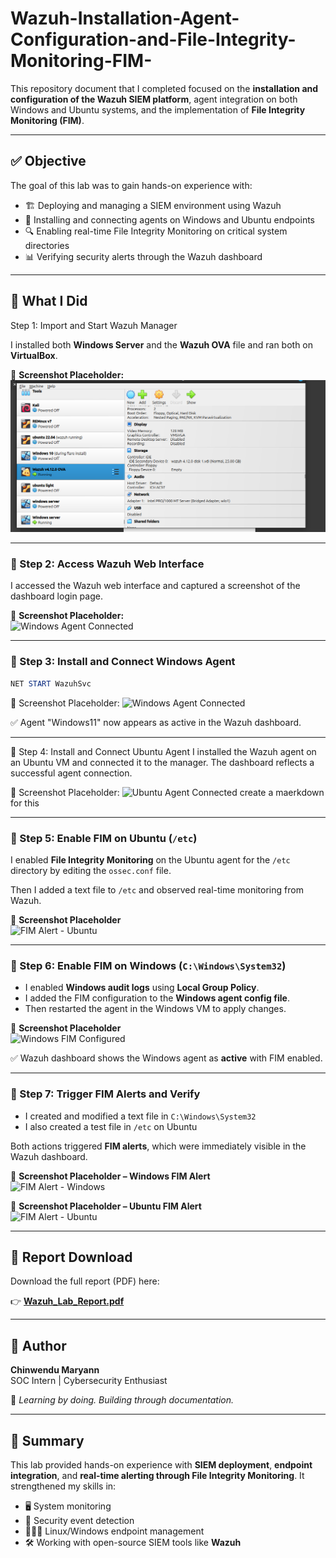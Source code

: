 # Wazuh-Installation-Agent-Configuration-and-File-Integrity-Monitoring-FIM-

This repository document that I completed focused on the **installation and configuration of the Wazuh SIEM platform**, agent integration on both Windows and Ubuntu systems, and the implementation of **File Integrity Monitoring (FIM)**.

---

## ✅ Objective

The goal of this lab was to gain hands-on experience with:

- 🏗️ Deploying and managing a SIEM environment using Wazuh
- 🔗 Installing and connecting agents on Windows and Ubuntu endpoints
- 🔍 Enabling real-time File Integrity Monitoring on critical system directories
- 📊 Verifying security alerts through the Wazuh dashboard

---

## 🚀 What I Did

Step 1: Import and Start Wazuh Manager

I installed both **Windows Server** and the **Wazuh OVA** file and ran both on **VirtualBox**.

📸 **Screenshot Placeholder:**  
![Windows Agent Connected](https://github.com/Cyber-ann/Wazuh-Installation-Agent-Configuration-and-File-Integrity-Monitoring-FIM-/blob/d1000452b6820fbebd7fb02ea5e3b6c473ab7319/wazuh-ova-installed.png)

---

### 🧩 Step 2: Access Wazuh Web Interface

I accessed the Wazuh web interface and captured a screenshot of the dashboard login page.

📸 **Screenshot Placeholder:**  
![Windows Agent Connected]([./screenshot-3.png](https://github.com/Cyber-ann/Wazuh-Installation-Agent-Configuration-and-File-Integrity-Monitoring-FIM-/blob/0fa751f2c6a8a6b94922741d16ba3c338a4202aa/Wazuh%20-dashboard-login.png))

---

### 🧩 Step 3: Install and Connect Windows Agent

```powershell
NET START WazuhSvc
```

📸 Screenshot Placeholder:
![Windows Agent Connected](./screenshot-3.png)

✅ Agent "Windows11" now appears as active in the Wazuh dashboard.

---

🧩 Step 4: Install and Connect Ubuntu Agent
I installed the Wazuh agent on an Ubuntu VM and connected it to the manager.
The dashboard reflects a successful agent connection.

📸 Screenshot Placeholder:
![Ubuntu Agent Connected](./screenshot-4.png)
 create a maerkdown for this

---

### 🧩 Step 5: Enable FIM on Ubuntu (`/etc`)

I enabled **File Integrity Monitoring** on the Ubuntu agent for the `/etc` directory by editing the `ossec.conf` file.

Then I added a text file to `/etc` and observed real-time monitoring from Wazuh.

📸 **Screenshot Placeholder**  
![FIM Alert - Ubuntu](./screenshot-5.png)

---

### 🧩 Step 6: Enable FIM on Windows (`C:\Windows\System32`)

- I enabled **Windows audit logs** using **Local Group Policy**.
- I added the FIM configuration to the **Windows agent config file**.
- Then restarted the agent in the Windows VM to apply changes.

📸 **Screenshot Placeholder**  
![Windows FIM Configured](./screenshot-6.png)

✅ Wazuh dashboard shows the Windows agent as **active** with FIM enabled.

---

### 🧩 Step 7: Trigger FIM Alerts and Verify

- I created and modified a text file in `C:\Windows\System32`
- I also created a test file in `/etc` on Ubuntu

Both actions triggered **FIM alerts**, which were immediately visible in the Wazuh dashboard.

📸 **Screenshot Placeholder – Windows FIM Alert**  
![FIM Alert - Windows](./screenshot-7.png)

📸 **Screenshot Placeholder – Ubuntu FIM Alert**  
![FIM Alert - Ubuntu](./screenshot-8.png)

---

## 📄 Report Download

Download the full report (PDF) here:

👉 [**Wazuh_Lab_Report.pdf**]([./Wazuh_Lab_Report.pdf](https://docs.google.com/document/d/1lQLMSIUF0Vjg-WfUgUcTm-ZqCMbL3q8NrYyXhuN-ucY/edit?usp=sharing))

---

## 👤 Author

**Chinwendu Maryann**  
SOC Intern | Cybersecurity Enthusiast

🔗 _Learning by doing. Building through documentation._

---

## 🏁 Summary

This lab provided hands-on experience with **SIEM deployment**, **endpoint integration**, and **real-time alerting through File Integrity Monitoring**. It strengthened my skills in:

- 🖥️ System monitoring  
- 🚨 Security event detection  
- 🐧🐱‍💻 Linux/Windows endpoint management  
- 🛠️ Working with open-source SIEM tools like **Wazuh**
